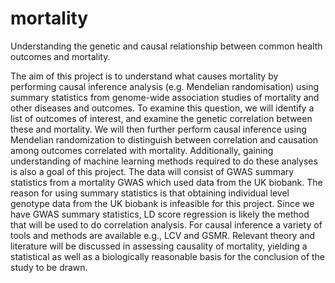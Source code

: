 # mortality

Understanding the genetic and causal relationship between common health outcomes and
mortality.

The aim of this project is to understand what causes mortality by performing causal inference analysis (e.g. Mendelian
randomisation) using summary statistics from genome-wide association studies of mortality and other diseases and
outcomes. To examine this question, we will identify a list of outcomes of interest, and examine the genetic correlation
between these and mortality. We will then further perform causal inference using Mendelian randomization to distinguish
between correlation and causation among outcomes correlated with mortality. Additionally, gaining understanding of
machine learning methods required to do these analyses is also a goal of this project. The data will consist of GWAS
summary statistics from a mortality GWAS which used data from the UK biobank. The reason for using summary statistics
is that obtaining individual level genotype data from the UK biobank is infeasible for this project. Since we have GWAS
summary statistics, LD score regression is likely the method that will be used to do correlation analysis. For causal
inference a variety of tools and methods are available e.g., LCV and GSMR. Relevant theory and literature will be
discussed in assessing causality of mortality, yielding a statistical as well as a biologically reasonable basis for the
conclusion of the study to be drawn.
